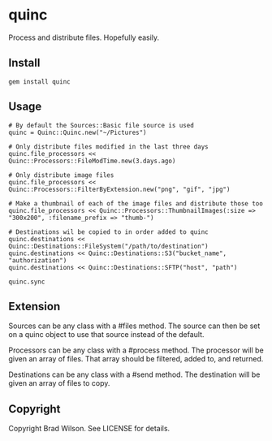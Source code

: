 # quinc

Process and distribute files. Hopefully easily.


## Install

    gem install quinc


## Usage

    # By default the Sources::Basic file source is used
    quinc = Quinc::Quinc.new("~/Pictures")

    # Only distribute files modified in the last three days
    quinc.file_processors << Quinc::Processors::FileModTime.new(3.days.ago)

    # Only distribute image files
    quinc.file_processors << Quinc::Processors::FilterByExtension.new("png", "gif", "jpg")

    # Make a thumbnail of each of the image files and distribute those too
    quinc.file_processors << Quinc::Processors::ThumbnailImages(:size => "300x200", :filename_prefix => "thumb-")

    # Destinations wil be copied to in order added to quinc
    quinc.destinations << Quinc::Destinations::FileSystem("/path/to/destination")
    quinc.destinations << Quinc::Destinations::S3("bucket_name", "authorization")
    quinc.destinations << Quinc::Destinations::SFTP("host", "path")

    quinc.sync

## Extension

Sources can be any class with a #files method. The source can then be set on a quinc object to use that source instead of the default.

Processors can be any class with a #process method. The processor will be given an array of files. That array should be filtered, added to, and returned.

Destinations can be any class with a #send method. The destination will be given an array of files to copy.

## Copyright

Copyright Brad Wilson. See LICENSE for details.


